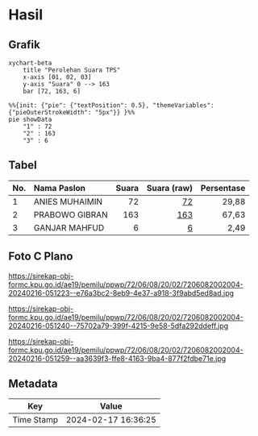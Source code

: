 # Hasil

## Grafik

```mermaid
xychart-beta
    title "Perolehan Suara TPS"
    x-axis [01, 02, 03]
    y-axis "Suara" 0 --> 163
    bar [72, 163, 6]
```

```mermaid
%%{init: {"pie": {"textPosition": 0.5}, "themeVariables": {"pieOuterStrokeWidth": "5px"}} }%%
pie showData
    "1" : 72
    "2" : 163
    "3" : 6
```

## Tabel

| No. | Nama Paslon    | Suara | Suara (raw) | Persentase |
|:--- |:-------------- | -----:| -----------:| ----------:|
| 1   | ANIES MUHAIMIN | 72    | [72][p-1]   | 29,88      |
| 2   | PRABOWO GIBRAN | 163   | [163][p-2]  | 67,63      |
| 3   | GANJAR MAHFUD  | 6     | [6][p-3]    | 2,49       |


[p-1]: https://github.com/gigit-pemilu/pemilu-2024-72-sulawesi-tengah/blob/main/pilpres/hitung-suara/sub/72-sulawesi-tengah/sub/06-morowali/sub/08-bungku-barat/sub/2002-wosu/sub/004-tps/sub/paslon-1.txt
[p-2]: https://github.com/gigit-pemilu/pemilu-2024-72-sulawesi-tengah/blob/main/pilpres/hitung-suara/sub/72-sulawesi-tengah/sub/06-morowali/sub/08-bungku-barat/sub/2002-wosu/sub/004-tps/sub/paslon-2.txt
[p-3]: https://github.com/gigit-pemilu/pemilu-2024-72-sulawesi-tengah/blob/main/pilpres/hitung-suara/sub/72-sulawesi-tengah/sub/06-morowali/sub/08-bungku-barat/sub/2002-wosu/sub/004-tps/sub/paslon-3.txt

## Foto C Plano

https://sirekap-obj-formc.kpu.go.id/ae19/pemilu/ppwp/72/06/08/20/02/7206082002004-20240216-051223--e76a3bc2-8eb9-4e37-a918-3f9abd5ed8ad.jpg

https://sirekap-obj-formc.kpu.go.id/ae19/pemilu/ppwp/72/06/08/20/02/7206082002004-20240216-051240--75702a79-399f-4215-9e58-5dfa292ddeff.jpg

https://sirekap-obj-formc.kpu.go.id/ae19/pemilu/ppwp/72/06/08/20/02/7206082002004-20240216-051259--aa3639f3-ffe8-4163-9ba4-877f2fdbe71e.jpg


## Metadata

| Key        | Value               |
| ---------- | ------------------- |
| Time Stamp | 2024-02-17 16:36:25 |



